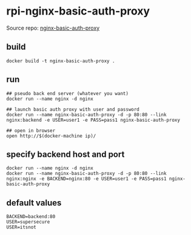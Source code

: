 # rpi-nginx-basic-auth-proxy

Source repo: [nginx-basic-auth-proxy](https://github.com/kei-sato/nginx-basic-auth-proxy)

## build

```
docker build -t nginx-basic-auth-proxy .
```

## run

```
## pseudo back end server (whatever you want)
docker run --name nginx -d nginx

## launch basic auth proxy with user and password
docker run --name nginx-basic-auth-proxy -d -p 80:80 --link nginx:backend -e USER=user1 -e PASS=pass1 nginx-basic-auth-proxy

## open in browser
open http://$(docker-machine ip)/
```

## specify backend host and port

```
docker run --name nginx -d nginx
docker run --name nginx-basic-auth-proxy -d -p 80:80 --link nginx:nginx -e BACKEND=nginx:80 -e USER=user1 -e PASS=pass1 nginx-basic-auth-proxy
```

## default values

```
BACKEND=backend:80
USER=supersecure
USER=itsnot
```
